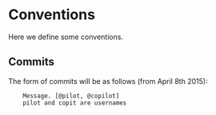 # Conventions

Here we define some conventions.

## Commits

The form of commits will be as follows (from April 8th 2015):
   
  		Message. [@pilot, @copilot]
  		pilot and copit are usernames